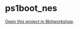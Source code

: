 ps1boot_nes
=====

[Open this project in 8bitworkshop](http://8bitworkshop.com/redir.html?platform=nes&githubURL=https%3A%2F%2Fgithub.com%2Fninjadynamics%2Fps1boot_nes&file=ps1boot.c).
